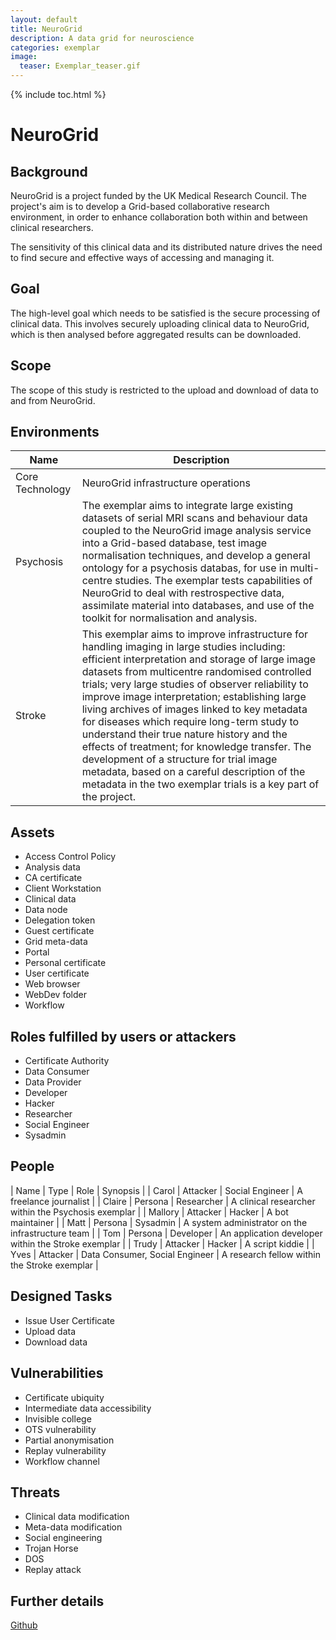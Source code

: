 ```yaml
---
layout: default
title: NeuroGrid
description: A data grid for neuroscience
categories: exemplar
image:
  teaser: Exemplar_teaser.gif
---
```


{% include toc.html %}

<h1>NeuroGrid</h1>

<h2>Background</h2>

NeuroGrid is a project funded by the UK Medical Research Council.  The project's aim is to develop a Grid-based collaborative research environment, in order to enhance collaboration both within and between clinical researchers.

The sensitivity of this clinical data and its distributed nature drives the need to find secure and effective ways of accessing and managing it.

<h2>Goal</h2>

The high-level goal which needs to be satisfied is the secure processing of clinical data.  This involves securely uploading clinical data to NeuroGrid, which is then analysed before aggregated results can be downloaded.

<h2>Scope</h2>

The scope of this study is restricted to the upload and download of data to and from NeuroGrid.


<h2>Environments</h2>

| Name | Description |
| ---- | ----------- |
| Core Technology | NeuroGrid infrastructure operations |
| Psychosis | The exemplar aims to integrate large existing datasets of serial MRI scans and behaviour data coupled to the NeuroGrid image analysis service into a Grid-based database, test image normalisation techniques, and develop a general ontology for a psychosis databas, for use in multi-centre studies.  The exemplar tests capabilities of NeuroGrid to deal with restrospective data, assimilate material into databases, and use of the toolkit for normalisation and analysis.|
| Stroke | This exemplar aims to improve infrastructure for handling imaging in large studies including: efficient interpretation and storage of large image datasets from multicentre randomised controlled trials; very large studies of observer reliability to improve image interpretation; establishing large living archives of images linked to key metadata for diseases which require long-term study to understand their true nature history and the effects of treatment; for knowledge transfer. The development of a structure for trial image metadata, based on a careful description of the metadata in the two exemplar trials is a key part of the project. |

<h2>Assets</h2>

* Access Control Policy
* Analysis data
* CA certificate
* Client Workstation
* Clinical data
* Data node
* Delegation token
* Guest certificate
* Grid meta-data
* Portal
* Personal certificate
* User certificate
* Web browser
* WebDev folder
* Workflow

<h2>Roles fulfilled by users or attackers</h2>

* Certificate Authority
* Data Consumer
* Data Provider
* Developer
* Hacker
* Researcher
* Social Engineer
* Sysadmin

<h2>People</h2>

| Name | Type | Role | Synopsis |
| Carol | Attacker | Social Engineer | A freelance journalist |
| Claire | Persona | Researcher | A clinical researcher within the Psychosis exemplar |
| Mallory | Attacker | Hacker | A bot maintainer |
| Matt | Persona | Sysadmin | A system administrator on the infrastructure team |
| Tom | Persona | Developer | An application developer within the Stroke exemplar |
| Trudy | Attacker | Hacker | A script kiddie |
| Yves | Attacker | Data Consumer, Social Engineer | A research fellow within the Stroke exemplar |

<h2>Designed Tasks</h2>

* Issue User Certificate
* Upload data
* Download data

<h2>Vulnerabilities</h2>

* Certificate ubiquity
* Intermediate data accessibility
* Invisible college
* OTS vulnerability
* Partial anonymisation
* Replay vulnerability
* Workflow channel

<h2>Threats</h2>

* Clinical data modification
* Meta-data modification
* Social engineering
* Trojan Horse
* DOS
* Replay attack

<h2>Further details</h2>

[Github](https://github.com/failys/cairis/blob/master/examples/exemplars/NeuroGrid/NeuroGrid.xml)
